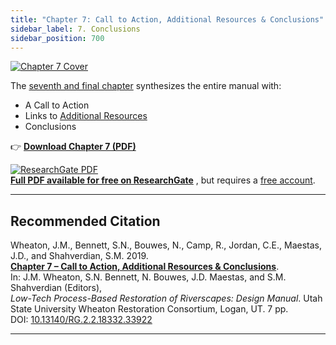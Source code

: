 ```yaml
---
title: "Chapter 7: Call to Action, Additional Resources & Conclusions"
sidebar_label: 7. Conclusions
sidebar_position: 700
---
```




[![Chapter 7 Cover](/img/covers/Chap7.png)](http://dx.doi.org/10.13140/RG.2.2.18332.33922)

The [seventh and final chapter](http://dx.doi.org/10.13140/RG.2.2.18332.33922) synthesizes the entire manual with:  

- A Call to Action  
- Links to [Additional Resources](/resources)  
- Conclusions  

👉 [**Download Chapter 7 (PDF)**](http://dx.doi.org/10.13140/RG.2.2.18332.33922)

[![ResearchGate PDF](/img/RG.png)](http://dx.doi.org/10.13140/RG.2.2.18332.33922)  
[**Full PDF available for free on ResearchGate**](http://dx.doi.org/10.13140/RG.2.2.18332.33922) , but requires a [free account](https://www.researchgate.net/signup.SignUp.html?hdrsu=1).

---

## Recommended Citation

Wheaton, J.M., Bennett, S.N., Bouwes, N., Camp, R., Jordan, C.E., Maestas, J.D., and Shahverdian, S.M. 2019.  
[**Chapter 7 – Call to Action, Additional Resources & Conclusions**](http://dx.doi.org/10.13140/RG.2.2.18332.33922).  
In: J.M. Wheaton, S.N. Bennett, N. Bouwes, J.D. Maestas, and S.M. Shahverdian (Editors),  
*Low-Tech Process-Based Restoration of Riverscapes: Design Manual*. Utah State University Wheaton Restoration Consortium, Logan, UT. 7 pp.  
DOI: [10.13140/RG.2.2.18332.33922](http://dx.doi.org/10.13140/RG.2.2.18332.33922)

---
